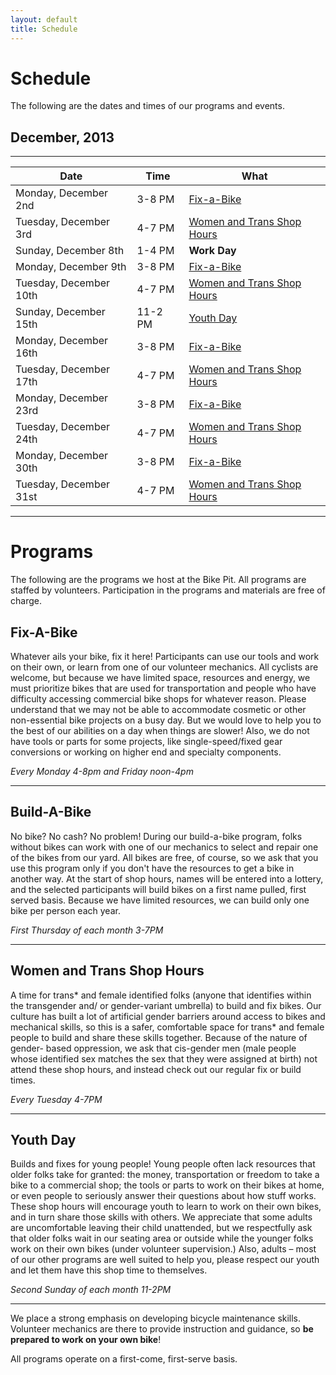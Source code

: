 ```yaml
---
layout: default
title: Schedule
---
```


# Schedule

The following are the dates and times of our programs and events.

## December, 2013

***

| Date                   | Time   | What                                                   |
|------------------------|--------|--------------------------------------------------------|
| Monday, December 2nd   | 3-8 PM | [Fix-a-Bike](#fix)                           |
| Tuesday, December 3rd  | 4-7 PM | [Women and Trans Shop Hours](#womenandtrans) |
| Sunday, December 8th   | 1-4 PM | __Work Day__                          |
| Monday, December 9th   | 3-8 PM | [Fix-a-Bike](#fix)                           |
| Tuesday, December 10th | 4-7 PM | [Women and Trans Shop Hours](#womenandtrans) |
| Sunday, December 15th  | 11-2 PM| [Youth Day ](#youth) |
| Monday, December 16th  | 3-8 PM | [Fix-a-Bike](#fix)                           |
| Tuesday, December 17th | 4-7 PM | [Women and Trans Shop Hours](#womenandtrans) |
| Monday, December 23rd  | 3-8 PM | [Fix-a-Bike](#fix)                           |
| Tuesday, December 24th | 4-7 PM | [Women and Trans Shop Hours](#womenandtrans) |
| Monday, December 30th  | 3-8 PM | [Fix-a-Bike](#fix)                           |
| Tuesday, December 31st | 4-7 PM | [Women and Trans Shop Hours](#womenandtrans) |

***

<a id="programs"></a>

# Programs

The following are the programs we host at the Bike Pit. All programs are staffed by volunteers. Participation in the programs and materials are free of charge.

<a id="fix"></a>

## Fix-A-Bike
Whatever ails your bike, fix it here! 
Participants can use our tools and work on their 
own, or learn from one of our volunteer 
mechanics. All cyclists are welcome, but because 
we have limited space, resources and energy, we 
must prioritize bikes that are used for 
transportation and people who have difficulty 
accessing commercial bike shops for whatever 
reason. Please understand that we may not be able 
to accommodate cosmetic or other non-essential 
bike projects on a busy day. But we would love to 
help you to the best of our abilities on a day when 
things are slower! Also, we do not have tools or 
parts for some projects, like single-speed/fixed
gear conversions or working on higher end and 
specialty components.

_Every Monday 4-8pm and Friday noon-4pm_

***

<a id="build"></a>

## Build-A-Bike
No bike? No cash? No problem! During 
our build-a-bike program, folks without bikes can 
work with one of our mechanics to select and 
repair one of the bikes from our yard. All bikes 
are free, of course, so we ask that you use this 
program only if you don't have the resources to 
get a bike in another way. At the start of shop 
hours, names will be entered into a lottery, and 
the selected participants will build bikes on a first 
name pulled, first served basis. Because we have 
limited resources, we can build only one bike per 
person each year.

_First Thursday of each month 3-7PM_

***

<a id="womenandtrans"></a>

## Women and Trans Shop Hours <a id="womenandtrans"></a>
A time for trans* and female identified folks 
(anyone that identifies within the transgender and/
or gender-variant umbrella) to build and fix bikes. 
Our culture has built a lot of artificial gender 
barriers around access to bikes and mechanical 
skills, so this is a safer, comfortable space for 
trans* and female people to build and share these 
skills together. Because of the nature of gender-
based oppression, we ask that cis-gender men 
(male people whose identified sex matches the sex 
that they were assigned at birth) not attend these 
shop hours, and instead check out our regular fix 
or build times.

_Every Tuesday 4-7PM_

***

<a id="youth"></a>

## Youth Day
Builds and fixes for young people! Young 
people often lack resources that older folks take 
for granted: the money, transportation or freedom 
to take a bike to a commercial shop; the tools 
or parts to work on their bikes at home, or even 
people to seriously answer their questions about 
how stuff works. These shop hours will encourage 
youth to learn to work on their own bikes, and in 
turn share those skills with others. We appreciate 
that some adults are uncomfortable leaving their 
child unattended, but we respectfully ask that 
older folks wait in our seating area or outside while 
the younger folks work on their own bikes (under 
volunteer supervision.) Also, adults – most of our 
other programs are well suited to help you, please 
respect our youth and let them have this shop time 
to themselves.

_Second Sunday of each month 11-2PM_

***

We place a strong emphasis on developing bicycle maintenance skills. Volunteer mechanics are there to provide instruction and guidance, so __be prepared to work on your own bike__!

All programs operate on a first-come, first-serve basis.
